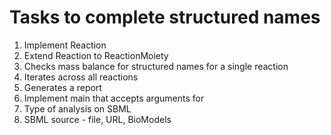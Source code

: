 # Tasks to complete structured names

1. Implement Reaction
1. Extend Reaction to ReactionMoiety
  1. Checks mass balance for structured names for a single reaction
  1. Iterates across all reactions
  1. Generates a report
1. Implement main that accepts arguments for
  1. Type of analysis on SBML
  1. SBML source - file, URL, BioModels
